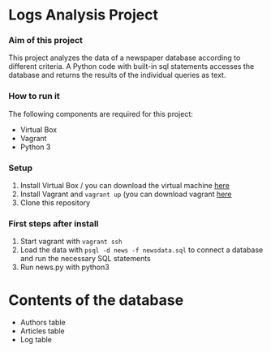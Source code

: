 # Logs Analysis Project

### Aim of this project

This project analyzes the data of a newspaper database according to different criteria. 
A Python code with built-in sql statements accesses the database and returns the results of the individual queries as text.

### How to run it

The following components are required for this project:
- Virtual Box
- Vagrant
- Python 3

### Setup

1. Install Virtual Box / you can download the virtual machine [here](https://www.virtualbox.org/wiki/Downloads)
2. Install Vagrant and `vagrant up` (you can download vagrant [here](https://www.vagrantup.com/downloads.html)
3. Clone this repository

### First steps after install

1. Start vagrant with `vagrant ssh`
2. Load the data with `psql -d news -f newsdata.sql` to connect a database and run the necessary SQL statements
3. Run news.py with python3

# Contents of the database

- Authors table
- Articles table
- Log table

